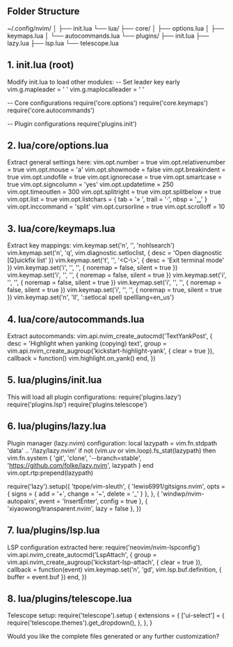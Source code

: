 ## **Folder Structure**
~/.config/nvim/
│
├── init.lua
└── lua/
    ├── core/
    │   ├── options.lua
    │   ├── keymaps.lua
    │   └── autocommands.lua
    └── plugins/
        ├── init.lua
        ├── lazy.lua
        ├── lsp.lua
        └── telescope.lua

## **1. init.lua (root)**
Modify init.lua to load other modules:
-- Set leader key early
vim.g.mapleader = ' '
vim.g.maplocalleader = ' '

-- Core configurations
require('core.options')
require('core.keymaps')
require('core.autocommands')

-- Plugin configurations
require('plugins.init')

## **2. lua/core/options.lua**
Extract general settings here:
vim.opt.number = true
vim.opt.relativenumber = true
vim.opt.mouse = 'a'
vim.opt.showmode = false
vim.opt.breakindent = true
vim.opt.undofile = true
vim.opt.ignorecase = true
vim.opt.smartcase = true
vim.opt.signcolumn = 'yes'
vim.opt.updatetime = 250
vim.opt.timeoutlen = 300
vim.opt.splitright = true
vim.opt.splitbelow = true
vim.opt.list = true
vim.opt.listchars = { tab = '» ', trail = '·', nbsp = '␣' }
vim.opt.inccommand = 'split'
vim.opt.cursorline = true
vim.opt.scrolloff = 10

## **3. lua/core/keymaps.lua**
Extract key mappings:
vim.keymap.set('n', '<Esc>', '<cmd>nohlsearch<CR>')
vim.keymap.set('n', '<leader>q', vim.diagnostic.setloclist, { desc = 'Open diagnostic [Q]uickfix list' })
vim.keymap.set('t', '<Esc><Esc>', '<C-\\><C-n>', { desc = 'Exit terminal mode' })
vim.keymap.set('i', '<C-h>', '<Left>', { noremap = false, silent = true })
vim.keymap.set('i', '<C-j>', '<Down>', { noremap = false, silent = true })
vim.keymap.set('i', '<C-k>', '<Up>', { noremap = false, silent = true })
vim.keymap.set('i', '<C-l>', '<Right>', { noremap = false, silent = true })
vim.keymap.set('i', '<C-f>', '<C-x><C-f>', { noremap = true, silent = true })
vim.keymap.set('n', '<leader>ll', ':setlocal spell spelllang=en_us<CR>')

## **4. lua/core/autocommands.lua**
Extract autocommands:
vim.api.nvim_create_autocmd('TextYankPost', {
    desc = 'Highlight when yanking (copying) text',
    group = vim.api.nvim_create_augroup('kickstart-highlight-yank', { clear = true }),
    callback = function()
        vim.highlight.on_yank()
    end,
})

## **5. lua/plugins/init.lua**
This will load all plugin configurations:
require('plugins.lazy')
require('plugins.lsp')
require('plugins.telescope')

## **6. lua/plugins/lazy.lua**
Plugin manager (lazy.nvim) configuration:
local lazypath = vim.fn.stdpath 'data' .. '/lazy/lazy.nvim'
if not (vim.uv or vim.loop).fs_stat(lazypath) then
    vim.fn.system { 'git', 'clone', '--branch=stable', 'https://github.com/folke/lazy.nvim', lazypath }
end
vim.opt.rtp:prepend(lazypath)

require('lazy').setup({
    'tpope/vim-sleuth',
    {
        'lewis6991/gitsigns.nvim',
        opts = { signs = { add = '+', change = '~', delete = '_' } },
    },
    { 'windwp/nvim-autopairs', event = 'InsertEnter', config = true },
    { 'xiyaowong/transparent.nvim', lazy = false },
})

## **7. lua/plugins/lsp.lua**
LSP configuration extracted here:
require('neovim/nvim-lspconfig')
vim.api.nvim_create_autocmd('LspAttach', {
    group = vim.api.nvim_create_augroup('kickstart-lsp-attach', { clear = true }),
    callback = function(event)
        vim.keymap.set('n', 'gd', vim.lsp.buf.definition, { buffer = event.buf })
    end,
})

## **8. lua/plugins/telescope.lua**
Telescope setup:
require('telescope').setup {
    extensions = {
        ['ui-select'] = {
            require('telescope.themes').get_dropdown(),
        },
    },
}

Would you like the complete files generated or any further customization?